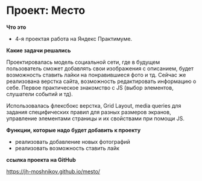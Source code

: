 # Проект: Место

**Что это**

* 4-я проектая работа на Яндекс Практимуме.

**Какие задачи решались**

Проектировалась модель социальной сети, где в будущем пользователь сможет добавлять свои изображения с описанием, будет возможность ставить лайки на понравившиеся фото и тд. Сейчас же реализована верстка сайта, возможность редактировать информацию о себе. Первое практическое знакомство с JS (выбор элементов, слушатели событий и тд).

Использовалась флексбокс верстка, Grid Layout, media queries для задания специфических правил для разных размеров экранов, управление элементами страницы и их свойствами при помощи JS.

**Функции, которые надо будет добавить к проекту**

* реализовать добавление новых фотографий
* реализовать возможность ставить лайк

**ссылка проекта на GitHub**

https://jh-moshnikov.github.io/mesto/
